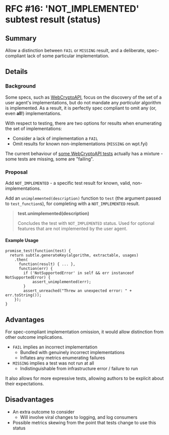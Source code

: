 # RFC #16: 'NOT_IMPLEMENTED' subtest result (status)

## Summary

Allow a distinction between `FAIL` or `MISSING` result, and a deliberate,
spec-compliant lack of some particular implementation.

## Details

### Background

Some specs, such as [WebCryptoAPI](https://www.w3.org/TR/WebCryptoAPI/#scope-algorithms),
focus on the discovery of the set of a user agent's implementations, but do not mandate
any *particular* algorithm is implemented. As a result, it is perfectly spec compliant to
omit any (or, even **all**!) implementations.

With respect to testing, there are two options for results when enumerating the
set of implementations:

  - Consider a lack of implementation a `FAIL`
  - Omit results for known non-implementations (`MISSING` on wpt.fyi)

The current behaviour of [some WebCryptoAPI tests](https://wpt.fyi/results/WebCryptoAPI/encrypt_decrypt/aes_ctr.https.worker.html) actually has a mixture - some tests
are missing, some are "failing".

### Proposal

Add `NOT_IMPLEMENTED` - a specific test result for known, valid, non-implementations.

Add an `unimplemented(description)` function to `test` (the argument passed to `test_function`s),
for completing with a `NOT_IMPLEMENTED` result.

> __test.unimplemented(description)__
>
> Concludes the test with `NOT_IMPLEMENTED` status. Used for optional features that are not
> implemented by the user agent.

#### Example Usage

    promise_test(function(test) {
      return subtle.generateKey(algorithm, extractable, usages)
        .then(
          function(result) { ... },
          function(err) {
            if ('NotSupportedError' in self && err instanceof NotSupportedError) {
                assert_unimplemented(err);
            }
            assert_unreached("Threw an unexpected error: " + err.toString());
        });
    }

## Advantages

For spec-compliant implementation omission, it would allow distinction from other
outcome implications.

 - `FAIL` implies an incorrect implementation
   - Bundled with genuinely incorrect implementations
   - Inflates any metrics enumerating failures
 - `MISSING` implies a test was not run at all
   - Indistinguishable from infrastructure error / failure to run

It also allows for more expressive tests, allowing authors to be explicit about their
expectations.

## Disadvantages

 - An extra outcome to consider
   - Will involve viral changes to logging, and log consumers
 - Possible metrics skewing from the point that tests change to use this status
